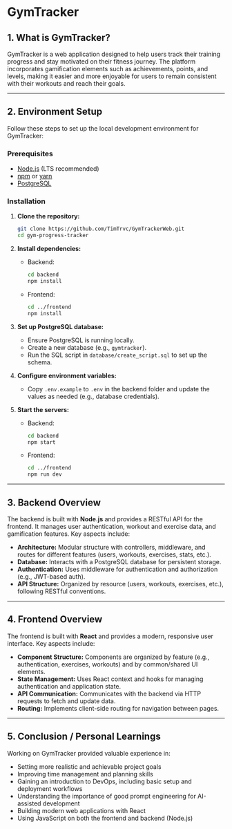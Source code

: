 # GymTracker

## 1. What is GymTracker?
GymTracker is a web application designed to help users track their training progress and stay motivated on their fitness journey. The platform incorporates gamification elements such as achievements, points, and levels, making it easier and more enjoyable for users to remain consistent with their workouts and reach their goals.

---

## 2. Environment Setup

Follow these steps to set up the local development environment for GymTracker:

### Prerequisites
- [Node.js](https://nodejs.org/) (LTS recommended)
- [npm](https://www.npmjs.com/) or [yarn](https://yarnpkg.com/)
- [PostgreSQL](https://www.postgresql.org/)

### Installation

1. **Clone the repository:**
   ```sh
   git clone https://github.com/TimTrvc/GymTrackerWeb.git
   cd gym-progress-tracker
   ```

2. **Install dependencies:**
   - Backend:
     ```sh
     cd backend
     npm install
     ```
   - Frontend:
     ```sh
     cd ../frontend
     npm install
     ```

3. **Set up PostgreSQL database:**
   - Ensure PostgreSQL is running locally.
   - Create a new database (e.g., `gymtracker`).
   - Run the SQL script in `database/create_script.sql` to set up the schema.

4. **Configure environment variables:**
   - Copy `.env.example` to `.env` in the backend folder and update the values as needed (e.g., database credentials).

5. **Start the servers:**
   - Backend:
     ```sh
     cd backend
     npm start
     ```
   - Frontend:
     ```sh
     cd ../frontend
     npm run dev
     ```

---

## 3. Backend Overview

The backend is built with **Node.js** and provides a RESTful API for the frontend. It manages user authentication, workout and exercise data, and gamification features. Key aspects include:

- **Architecture:** Modular structure with controllers, middleware, and routes for different features (users, workouts, exercises, stats, etc.).
- **Database:** Interacts with a PostgreSQL database for persistent storage.
- **Authentication:** Uses middleware for authentication and authorization (e.g., JWT-based auth).
- **API Structure:** Organized by resource (users, workouts, exercises, etc.), following RESTful conventions.

---

## 4. Frontend Overview

The frontend is built with **React** and provides a modern, responsive user interface. Key aspects include:

- **Component Structure:** Components are organized by feature (e.g., authentication, exercises, workouts) and by common/shared UI elements.
- **State Management:** Uses React context and hooks for managing authentication and application state.
- **API Communication:** Communicates with the backend via HTTP requests to fetch and update data.
- **Routing:** Implements client-side routing for navigation between pages.

---

## 5. Conclusion / Personal Learnings

Working on GymTracker provided valuable experience in:

- Setting more realistic and achievable project goals
- Improving time management and planning skills
- Gaining an introduction to DevOps, including basic setup and deployment workflows
- Understanding the importance of good prompt engineering for AI-assisted development
- Building modern web applications with React
- Using JavaScript on both the frontend and backend (Node.js)

